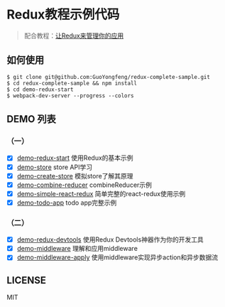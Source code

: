 # Redux教程示例代码

> 配合教程：[让Redux来管理你的应用](http://guoyongfeng.github.io/idoc/html/React%E8%AF%BE%E7%A8%8B%E4%B8%93%E9%A2%98/%E8%AE%A9Redux%E6%9D%A5%E7%AE%A1%E7%90%86%E4%BD%A0%E7%9A%84%E5%BA%94%E7%94%A8%EF%BC%88%E4%B8%80%EF%BC%89.html)

## 如何使用

```
$ git clone git@github.com:GuoYongfeng/redux-complete-sample.git
$ cd redux-complete-sample && npm install
$ cd demo-redux-start
$ webpack-dev-server --progress --colors
```

## DEMO 列表

### （一）
- [x] [demo-redux-start](https://github.com/GuoYongfeng/redux-complete-sample/tree/master/demo-redux-start) 使用Redux的基本示例
- [x] [demo-store](https://github.com/GuoYongfeng/redux-complete-sample/tree/master/demo-store) store API学习
- [x] [demo-create-store](https://github.com/GuoYongfeng/redux-complete-sample/tree/master/demo-create-store) 模拟store了解其原理
- [x] [demo-combine-reducer](https://github.com/GuoYongfeng/redux-complete-sample/tree/master/demo-combine-reducer) combineReducer示例
- [x] [demo-simple-react-redux](https://github.com/GuoYongfeng/redux-complete-sample/tree/master/demo-simple-react-redux) 简单完整的react-redux使用示例
- [x] [demo-todo-app](https://github.com/GuoYongfeng/redux-complete-sample/tree/master/demo-todo-app) todo app完整示例

### （二）

- [x] [demo-redux-devtools](https://github.com/GuoYongfeng/redux-complete-sample/tree/master/demo-redux-devtools) 使用Redux Devtools神器作为你的开发工具
- [x] [demo-middleware](https://github.com/GuoYongfeng/redux-complete-sample/tree/master/demo-middleware) 理解和应用middleware
- [x] [demo-middleware-apply](https://github.com/GuoYongfeng/redux-complete-sample/tree/demo-middleware-apply) 使用middleware实现异步action和异步数据流

## LICENSE

MIT
